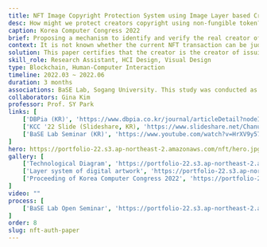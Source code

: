 ```yaml
---
title: NFT Image Copyright Protection System using Image Layer based Creator Authentication
desc: How might we protect creators copyright using non-fungible token? 
caption: Korea Computer Congress 2022
brief: Proposing a mechanism to identify and verify the real creator of an artwork by checking the layers of the project file.
context: It is not known whether the current NFT transaction can be judged as a valid copyright transaction or whether the published NFT is a stolen work, and there is no institutional protection against copyright-related disputes. 
solution: This paper certifies that the creator is the creator of issuing NFT based on the layer generated in the process of working on digital creations, and suggests a mechanism to protect the copyright of the image NFT by encoding it on the blockchain.
skill_role: Research Assistant, HCI Design, Visual Design
type: Blockchain, Human-Computer Interaction
timeline: 2022.03 ~ 2022.06
duration: 3 months
associations: BaSE Lab, Sogang University. This study was conducted as a result of the research result of the University ICT Research Center Program(ITRC) of the Ministry of Science and ICT (MSICT) and the Institution of Information and Communications Technology Planning and Evaluation (IITP). (IITP-2022-2017-01628*)
collaborators: Gina Kim
professor: Prof. SY Park
links: [
    ['DBPia (KR)', 'https://www.dbpia.co.kr/journal/articleDetail?nodeId=NODE11113898'],
    ['KCC '22 Slide (Slideshare, KR), 'https://www.slideshare.net/ChanuLee3/nft-image-copyright-protection-system-using-image-layer-based-creator-authentication'],
    ['BaSE Lab Seminar (KR)', 'https://www.youtube.com/watch?v=HrXV9y57d8c']
]
hero: https://portfolio-22.s3.ap-northeast-2.amazonaws.com/nft/hero.jpg
gallery: [
    ['Technological Diagram', 'https://portfolio-22.s3.ap-northeast-2.amazonaws.com/nft/g1.jpg'],
    ['Layer system of digital artwork', 'https://portfolio-22.s3.ap-northeast-2.amazonaws.com/nft/g2.jpg'],
    ['Proceeding of Korea Computer Congress 2022', 'https://portfolio-22.s3.ap-northeast-2.amazonaws.com/nft/g3.jpg']
]
video: ""                     
process: [
    ['BaSE Lab Open Seminar', 'https://portfolio-22.s3.ap-northeast-2.amazonaws.com/nft/p1.jpg']
]
order: 8
slug: nft-auth-paper
---
```


